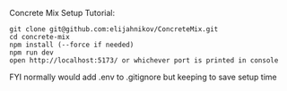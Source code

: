 Concrete Mix Setup Tutorial:

```
git clone git@github.com:elijahnikov/ConcreteMix.git
cd concrete-mix
npm install (--force if needed)
npm run dev
open http://localhost:5173/ or whichever port is printed in console
```

FYI normally would add .env to .gitignore but keeping to save setup time
